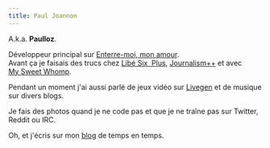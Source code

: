 ```yaml
---
title: Paul Joannon
---
```


A.k.a. **Paulloz**.  

Développeur principal sur [Enterre-moi, mon amour](http://enterremoimonamour.arte.tv/).  
Avant ça je faisais des trucs chez [Libé&nbsp;Six &nbsp;Plus](http://www.liberation.fr/data-nouveaux-formats-six-plus,100538), [Journalism++](http://jplusplus.org/) et avec [My&nbsp;Sweet&nbsp;Whomp](https://mysweetwhomp.itch.io/).

Pendant un moment j'ai aussi parlé de jeux vidéo sur [Livegen](http://livegen.fr/) et de musique sur divers blogs.  

Je fais des photos quand je ne code pas et que je ne traîne pas sur Twitter, Reddit ou IRC.  

Oh, et j'écris sur mon [blog](https://paulloz.com) de temps en temps.
